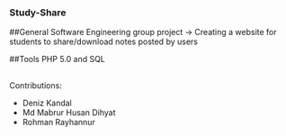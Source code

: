 ### Study-Share
##General
Software Engineering group project -> Creating a website for students to share/download notes posted by users

##Tools
PHP 5.0 and SQL

##
Contributions:
- Deniz Kandal
- Md Mabrur Husan Dihyat
- Rohman Rayhannur

